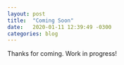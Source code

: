 ```yaml
---
layout: post
title:  "Coming Soon"
date:   2020-01-11 12:39:49 -0300
categories: blog
---
```

Thanks for coming. Work in progress!